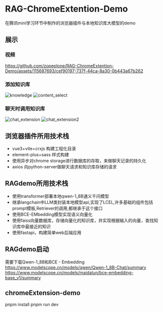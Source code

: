 # RAG-ChromeExtention-Demo
在腾讯mini学习环节中制作的浏览器插件与本地知识库大模型的demo

## 展示
### 视频

https://github.com/zopeplone/RAG-ChromeExtention-Demo/assets/115687693/cef90197-737f-44ca-8a30-0b443a67b262

### 添加知识库
![knowledge](https://github.com/zopeplone/RAG-ChromeExtention-Demo/assets/115687693/015fb7d7-7c29-4b32-98cc-8916beb36943)
![content_select](https://github.com/zopeplone/RAG-ChromeExtention-Demo/assets/115687693/bfad8150-7cd1-4ad1-b468-7220f2d268d2)
### 聊天时调用知识库
![chat_extension](https://github.com/zopeplone/RAG-ChromeExtention-Demo/assets/115687693/ba5dbf4f-cfbf-428c-9d3d-38cb0e2b05f9)
![chat_extension2](https://github.com/zopeplone/RAG-ChromeExtention-Demo/assets/115687693/5389c651-db7b-4ff6-917d-caea9aef4d8c)


## 浏览器插件所用技术栈
* vue3+vite+crxjs 构建工程化目录
* element-plus+sass 样式构建
* 使用异步对chrome storage进行数据库的存取，来做聊天记录的持久化
* axios 向python-server做聊天请求和知识库存储的请求

## RAGdemo所用技术栈
* 使用transformer部署本地qwen-1_8B通义千问模型
* 继承langchain中LLM类封装本地模型api,实现了LCEL,许多基础的组件包括prompt模板,Retriever的调用,都继承于这个接口
* 使用BCE-EMbedding模型实现语义向量化
* 使用faiss向量数据库，存储向量化的知识库，并实现根据输入的向量，查找知识库中最接近的知识
* 使用fastapi，构建简单web后端应用



## RAGdemo启动
需要下载Qwen-1_8B和BCE - Embedding
https://www.modelscope.cn/models/qwen/Qwen-1_8B-Chat/summary
https://www.modelscope.cn/models/maidalun/bce-embedding-base_v1/summary
## chromeExtension-demo
pnpm install
pnpm run dev
